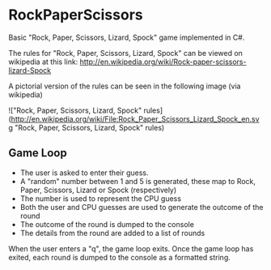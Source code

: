 RockPaperScissors
=================

Basic "Rock, Paper, Scissors, Lizard, Spock" game implemented in C#.

The rules for "Rock, Paper, Scissors, Lizard, Spock" can be viewed on wikipedia at this link: http://en.wikipedia.org/wiki/Rock-paper-scissors-lizard-Spock

A pictorial version of the rules can be seen in the following image (via wikipedia)

!["Rock, Paper, Scissors, Lizard, Spock" rules](http://en.wikipedia.org/wiki/File:Rock_Paper_Scissors_Lizard_Spock_en.svg "Rock, Paper, Scissors, Lizard, Spock" rules)

Game Loop
---------

* The user is asked to enter their guess.
* A "random" number between 1 and 5 is generated, these map to Rock, Paper, Scissors, Lizard or Spock (respectively)
* The number is used to represent the CPU guess
* Both the user and CPU guesses are used to generate the outcome of the round
* The outcome of the round is dumped to the console
* The details from the round are added to a list of rounds

When the user enters a "q", the game loop exits. Once the game loop has exited, each round is dumped to the console as a formatted string.
